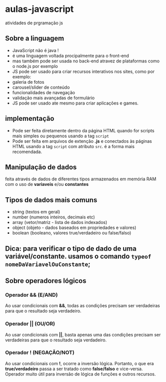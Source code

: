 # aulas-javascript
 atividades de prgramação js

## Sobre a linguagem

- JavaScript não é java !
- é uma linguagem voltada procipalmente para o front-end
- mas também pode ser usada no back-end atravez de plataformas como o node.js por exemplo
- JS pode ser usado para criar recursos interativos nos sites, como por exemplo: 
- galeria de fotos
- carousel/slider de conteúdo
- funcionalidades de navegação
- validação mais avançadas de formulário
- JS pode ser usado ate mesmo para criar aplicações e games.

## implementação

- Pode ser feita diretamente dentro da página HTML quando for scripts mais simples ou pequenos usando a tag `script`
- Pode ser feita em arquivos de extenção **.js** e conectados às páginas HTML usando a tag `script` com atributo `src`. é a forma mais recomendada.

## Manipulação de dados 

feita através de dados de diferentes tipos armazenados em memória RAM com o uso de **variaveis** e/ou **constantes**

## Tipos de dados mais comuns

- string (textos em geral)
- number (numeros inteiros, decimais etc)
- array (vetor/matriz - lista de dados indexados)
- object (objeto - dados baseados em propriedades e valores)
- boolean (booleano, valores true/verdadeiro ou false/falso)

Dica: para verificar o tipo de dado de uma variável/constante. usamos o comando `typeof nomeDaVariavelOuConstante`;
---
## Sobre operadores lógicos

### Operador && (E/AND)
Ao usar condicionais com **&&**, todas as condições precisam ser verdadeiras para que o resultado seja verdadeiro.

### Operador || (OU/OR)
Ao usar condicionais com **||**, basta apenas uma das condições precisam ser verdadeiras para que o resultado seja verdadeiro.

### Operador ! (NEGAÇÃO/NOT)
Ao usar condicionais com **!**, ocorre a inversão lógica. Portanto, o que era **true/verdadeiro** passa a ser tratado como **false/falso** e vice-versa. Operador muito útil para inversão de lógica de funções e outros recursos.
